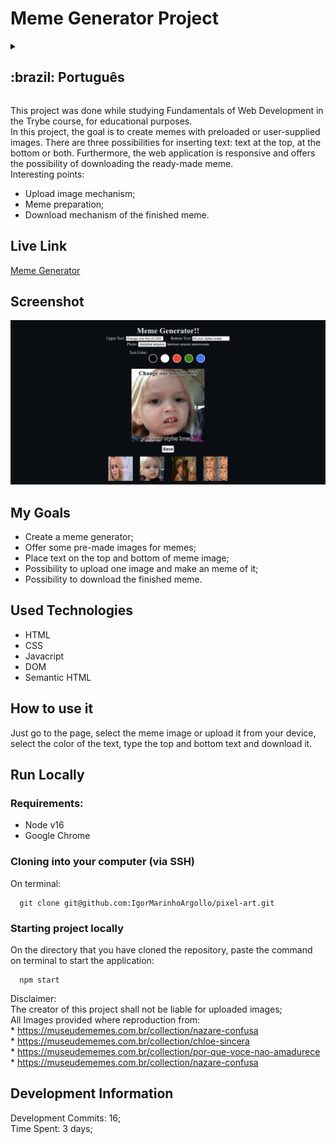 # Meme Generator Project
  
  <details>
  <summary><h2>:brazil: Português</h2></summary>
  Esse projeto foi desenvolvido enquanto estudava Fundamentos do Desenvolvimento Web no curso da Trybe para fins educacionais. 
  <br>
  Nesse projeto o objetivo é se criar memes com imagens pré carregadas ou fornecidas pelo usuário. Nele existem três possibilidades de inserção de texto: texto no topo, na base ou em ambos além disso, a aplicação web é responsiva e oferece a possibilidade de se fazer o download do meme pronto.
  
  Pontos a de Interesse:
  * Mecanismo de upload de imagem;
  * Preparação do Meme;
  * Mecanismo de download do meme pronto;
  * Aplicação responsiva.

  ## Live Link
  <a target="_blank" href="https://memefyit.netlify.app">Meme Generator</a>
  
  ## Screenshot
  ![ScreenShot](./images/screenshot.png)
  
  ## Objetivos
  * Criar um gerador de meme;
  * Oferecer a possibilidade do uso de imagens pré-carregadas para memes;
  * Oferecer a possibilidade da inserção de textos no topo e na base da imagem do meme;
  * Oferecer a possibilidade de realizar o upload de uma imagem e fazer o meme através dessa imagem;
  * Oferecer a possibilidade de realizar o download do meme após concluido.
  
  ## Tecnologias Utilizadas
  * HTML
  * CSS
  * Javacript
  * DOM
  * Semantic HTML
  
  
  ## Como usar
  Acesse a página, selecione a imagem base do meme, ou faça o upload do seu aparelho, escolha a cor do texto, preencha os textos e faça o download do seu meme pronto.<br>
    
  ## Rodar Localmente
  ### Requisitos:
   * Node v16
   * Google Chrome
    
  ### Clonar no seu computador (via SSH)
  No terminal:
  
    git clone git@github.com:IgorMarinhoArgollo/pixel-art.git
  

  ### Iniciando o projeto localmente
  No diretório em que o repositório foi clonado, cole o seguinte comando no terminal para iniciar a aplicação localmente:
   
      npm start
   

  Disclaimer: 
  <br>
     O criador desse projeto não responsabiliza pelo uso da imagem; <br>
      Todas as imagens são reproduzidas de:<br>
        * https://museudememes.com.br/collection/nazare-confusa<br>
        * https://museudememes.com.br/collection/chloe-sincera<br>
        * https://museudememes.com.br/collection/por-que-voce-nao-amadurece<br>
        * https://museudememes.com.br/collection/nazare-confusa<br>

  ## Informações de Desenvolvimento
  Commits de Desenvolvimento: 16; <br>
  Tempo Gasto: 3 days; 

</details>

This project was done while studying Fundamentals of Web Development in the Trybe course, for educational purposes.<br>
In this project, the goal is to create memes with preloaded or user-supplied images. There are three possibilities for inserting text: text at the top, at the bottom or both. Furthermore, the web application is responsive and offers the possibility of downloading the ready-made meme. 
<br>
 Interesting points:
 * Upload image mechanism;
 * Meme preparation;
 * Download mechanism of the finished meme.

## Live Link
<a target="_blank" href="https://memefyit.netlify.app">Meme Generator</a>
  
## Screenshot
![ScreenShot](./images/screenshot.png)

## My Goals
* Create a meme generator;
* Offer some pre-made images for memes;
* Place text on the top and bottom of meme image;
* Possibility to upload one image and make an meme of it;
* Possibility to download the finished meme.

## Used Technologies
  * HTML
  * CSS
  * Javacript
  * DOM
  * Semantic HTML

## How to use it
  Just go to the page, select the meme image or upload it from your device, select the color of the text, type the top and bottom text and download it.<br>
    
## Run Locally
  ### Requirements:
   * Node v16
   * Google Chrome
    
  ### Cloning into your computer (via SSH)
  On terminal:

      git clone git@github.com:IgorMarinhoArgollo/pixel-art.git

  ### Starting project locally
  On the directory that you have cloned the repository, paste the command on terminal to start the application:

      npm start

  Disclaimer: 
  <br>
     The creator of this project shall not be liable for uploaded images; <br>
      All Images provided where reproduction from:<br>
        * https://museudememes.com.br/collection/nazare-confusa<br>
        * https://museudememes.com.br/collection/chloe-sincera<br>
        * https://museudememes.com.br/collection/por-que-voce-nao-amadurece<br>
        * https://museudememes.com.br/collection/nazare-confusa<br>
    
    
## Development Information
  Development Commits: 16; <br>
  Time Spent: 3 days; <br> 
